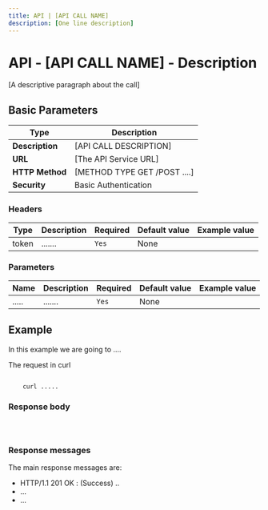 ```yaml
---
title: API | [API CALL NAME] 
description: [One line description]
---
```


# API - [API CALL NAME] - Description 

[A descriptive paragraph about the call] 

## Basic Parameters 

|Type | Description 
------|-------------
| **Description** | [API CALL DESCRIPTION] 
| **URL**         | [The API Service URL]   
| **HTTP Method** | [METHOD TYPE  GET /POST ....] 
| **Security**    | Basic Authentication       


### Headers 

Type | Description | Required | Default value | Example value 
------|-------------|----------|---------------|---------------
token | ....... | `Yes` |None| |


### Parameters 

Name | Description | Required | Default value | Example value 
------|-------------|----------|---------------|---------------
.....  | ....... |`Yes` |None| 


## Example

In this example we are going to ....

The request in curl

<pre><code>
    curl .....
</code></pre>


### Response body 

<pre><code>

</code></pre>


### Response messages

The main response messages are: 

- HTTP/1.1 201 OK : (Success)  ..
- ...
- ...


